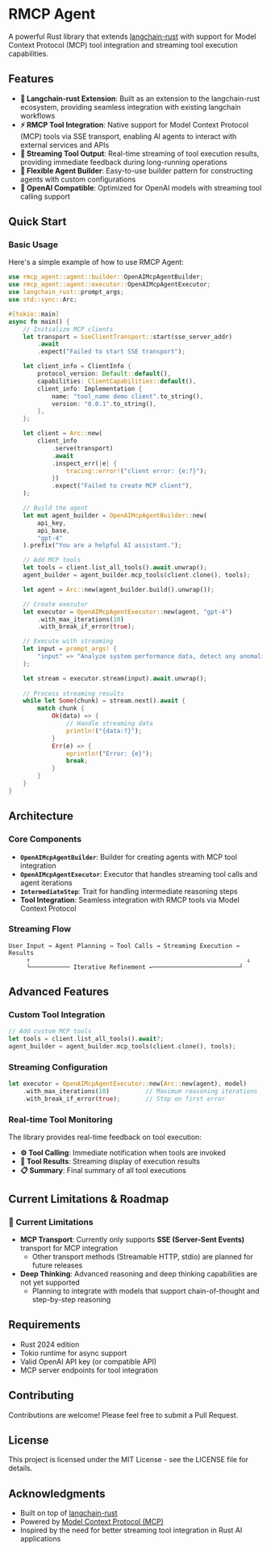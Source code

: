 # RMCP Agent

A powerful Rust library that extends [langchain-rust](https://github.com/Abraxas-365/langchain-rust) with support for Model Context Protocol (MCP) tool integration and streaming tool execution capabilities.

## Features

- **🔗 Langchain-rust Extension**: Built as an extension to the langchain-rust ecosystem, providing seamless integration with existing langchain workflows
- **⚡ RMCP Tool Integration**: Native support for Model Context Protocol (MCP) tools via SSE transport, enabling AI agents to interact with external services and APIs
- **🌊 Streaming Tool Output**: Real-time streaming of tool execution results, providing immediate feedback during long-running operations
- **🔧 Flexible Agent Builder**: Easy-to-use builder pattern for constructing agents with custom configurations
- **🎯 OpenAI Compatible**: Optimized for OpenAI models with streaming tool calling support

## Quick Start

### Basic Usage

Here's a simple example of how to use RMCP Agent:

```rust
use rmcp_agent::agent::builder::OpenAIMcpAgentBuilder;
use rmcp_agent::agent::executor::OpenAIMcpAgentExecutor;
use langchain_rust::prompt_args;
use std::sync::Arc;

#[tokio::main]
async fn main() {
    // Initialize MCP clients
    let transport = SseClientTransport::start(sse_server_addr)
        .await
        .expect("Failed to start SSE transport");

    let client_info = ClientInfo {
        protocol_version: Default::default(),
        capabilities: ClientCapabilities::default(),
        client_info: Implementation {
            name: "tool_name demo client".to_string(),
            version: "0.0.1".to_string(),
        },
    };

    let client = Arc::new(
        client_info
            .serve(transport)
            .await
            .inspect_err(|e| {
                tracing::error!("client error: {e:?}");
            })
            .expect("Failed to create MCP client"),
    );

    // Build the agent
    let mut agent_builder = OpenAIMcpAgentBuilder::new(
        api_key,
        api_base,
        "gpt-4"
    ).prefix("You are a helpful AI assistant.");

    // Add MCP tools
    let tools = client.list_all_tools().await.unwrap();
    agent_builder = agent_builder.mcp_tools(client.clone(), tools);

    let agent = Arc::new(agent_builder.build().unwrap());

    // Create executor
    let executor = OpenAIMcpAgentExecutor::new(agent, "gpt-4")
        .with_max_iterations(10)
        .with_break_if_error(true);

    // Execute with streaming
    let input = prompt_args! {
        "input" => "Analyze system performance data, detect any anomalies using statistical methods, send a summary report via notification service, and generate a detailed technical report"
    };

    let stream = executor.stream(input).await.unwrap();
    
    // Process streaming results
    while let Some(chunk) = stream.next().await {
        match chunk {
            Ok(data) => {
                // Handle streaming data
                println!("{data:?}");
            }
            Err(e) => {
                eprintln!("Error: {e}");
                break;
            }
        }
    }
}
```

## Architecture

### Core Components

- **`OpenAIMcpAgentBuilder`**: Builder for creating agents with MCP tool integration
- **`OpenAIMcpAgentExecutor`**: Executor that handles streaming tool calls and agent iterations  
- **`IntermediateStep`**: Trait for handling intermediate reasoning steps
- **Tool Integration**: Seamless integration with RMCP tools via Model Context Protocol

### Streaming Flow

```text
User Input → Agent Planning → Tool Calls → Streaming Execution → Results
     ↑                                                            ↓
     └─────────── Iterative Refinement ←────────────────────────┘
```

## Advanced Features

### Custom Tool Integration

```rust
// Add custom MCP tools
let tools = client.list_all_tools().await?;
agent_builder = agent_builder.mcp_tools(client.clone(), tools);
```

### Streaming Configuration

```rust
let executor = OpenAIMcpAgentExecutor::new(Arc::new(agent), model)
    .with_max_iterations(10)          // Maximum reasoning iterations
    .with_break_if_error(true);       // Stop on first error
```

### Real-time Tool Monitoring

The library provides real-time feedback on tool execution:

- **⚙️ Tool Calling**: Immediate notification when tools are invoked
- **🔧 Tool Results**: Streaming display of execution results  
- **📋 Summary**: Final summary of all tool executions

## Current Limitations & Roadmap

### 🚧 Current Limitations

- **MCP Transport**: Currently only supports **SSE (Server-Sent Events)** transport for MCP integration
  - Other transport methods (Streamable HTTP, stdio) are planned for future releases
- **Deep Thinking**: Advanced reasoning and deep thinking capabilities are not yet supported
  - Planning to integrate with models that support chain-of-thought and step-by-step reasoning

## Requirements

- Rust 2024 edition
- Tokio runtime for async support
- Valid OpenAI API key (or compatible API)
- MCP server endpoints for tool integration

## Contributing

Contributions are welcome! Please feel free to submit a Pull Request.

## License

This project is licensed under the MIT License - see the LICENSE file for details.

## Acknowledgments

- Built on top of [langchain-rust](https://github.com/Abraxas-365/langchain-rust)
- Powered by [Model Context Protocol (MCP)](https://github.com/modelcontextprotocol)
- Inspired by the need for better streaming tool integration in Rust AI applications
